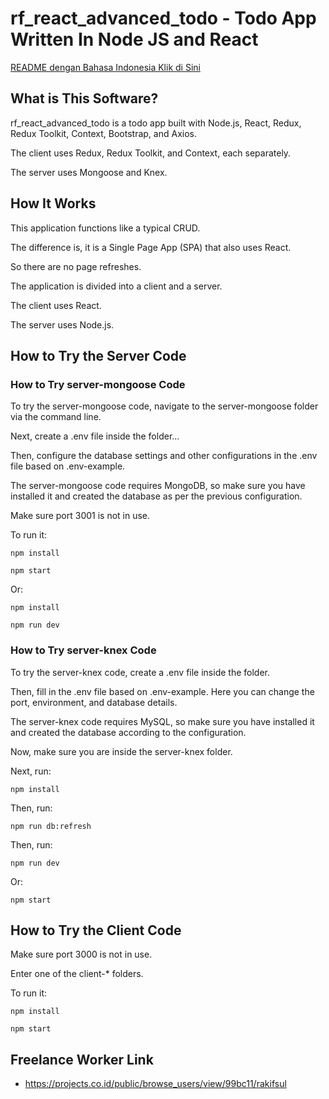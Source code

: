 # rf_react_advanced_todo - Todo App Written In Node JS and React

[README dengan Bahasa Indonesia Klik di Sini](https://github.com/rakifsul/rf_react_advanced_todo/blob/main/README_id.md)

## What is This Software?

rf_react_advanced_todo is a todo app built with Node.js, React, Redux, Redux Toolkit, Context, Bootstrap, and Axios.

The client uses Redux, Redux Toolkit, and Context, each separately.

The server uses Mongoose and Knex.

## How It Works

This application functions like a typical CRUD.

The difference is, it is a Single Page App (SPA) that also uses React.

So there are no page refreshes.

The application is divided into a client and a server.

The client uses React.

The server uses Node.js.

## How to Try the Server Code

### How to Try server-mongoose Code

To try the server-mongoose code, navigate to the server-mongoose folder via the command line.

Next, create a .env file inside the folder...

Then, configure the database settings and other configurations in the .env file based on .env-example.

The server-mongoose code requires MongoDB, so make sure you have installed it and created the database as per the previous configuration.

Make sure port 3001 is not in use.

To run it:

```
npm install
```

```
npm start
```

Or:

```
npm install
```

```
npm run dev
```

### How to Try server-knex Code

To try the server-knex code, create a .env file inside the folder.

Then, fill in the .env file based on .env-example. Here you can change the port, environment, and database details.

The server-knex code requires MySQL, so make sure you have installed it and created the database according to the configuration.

Now, make sure you are inside the server-knex folder.

Next, run:

```
npm install
```

Then, run:

```
npm run db:refresh
```

Then, run:

```
npm run dev
```

Or:

```
npm start
```

## How to Try the Client Code

Make sure port 3000 is not in use.

Enter one of the client-* folders.

To run it:

```
npm install
```

```
npm start
```

## Freelance Worker Link

- https://projects.co.id/public/browse_users/view/99bc11/rakifsul